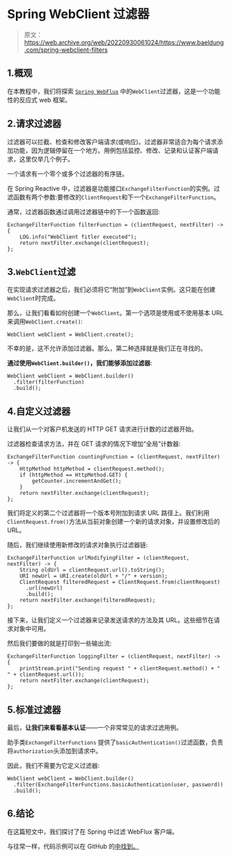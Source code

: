 # Spring WebClient 过滤器

> 原文：<https://web.archive.org/web/20220930061024/https://www.baeldung.com/spring-webclient-filters>

## 1.概观

在本教程中，我们将探索 [`Spring WebFlux`](/web/20220628055059/https://www.baeldung.com/spring-5-functional-web) 中的`WebClient`过滤器，这是一个功能性的反应式 web 框架。

## 2.请求过滤器

过滤器可以拦截、检查和修改客户端请求(或响应)。过滤器非常适合为每个请求添加功能，因为逻辑停留在一个地方。用例包括监控、修改、记录和认证客户端请求，这里仅举几个例子。

一个请求有一个零个或多个过滤器的有序链。

在 Spring Reactive 中，过滤器是功能接口`ExchangeFilterFunction`的实例。过滤函数有两个参数:要修改的`ClientRequest`和下一个`ExchangeFilterFunction`。

通常，过滤器函数通过调用过滤器链中的下一个函数返回:

```
ExchangeFilterFunction filterFunction = (clientRequest, nextFilter) -> {
    LOG.info("WebClient fitler executed");
    return nextFilter.exchange(clientRequest);
};
```

## 3.`WebClient`过滤

在实现请求过滤器之后，我们必须将它“附加”到`WebClient`实例。这只能在创建`WebClient`时完成。

那么，让我们看看如何创建一个`WebClient`。第一个选项是使用或不使用基本 URL 来调用`WebClient.create()`:

```
WebClient webClient = WebClient.create();
```

不幸的是，这不允许添加过滤器。那么，第二种选择就是我们正在寻找的。

**通过使用`WebClient.builder()`，我们能够添加过滤器**:

```
WebClient webClient = WebClient.builder()
  .filter(filterFunction)
  .build();
```

## 4.自定义过滤器

让我们从一个对客户机发送的 HTTP GET 请求进行计数的过滤器开始。

过滤器检查请求方法，并在 GET 请求的情况下增加“全局”计数器:

```
ExchangeFilterFunction countingFunction = (clientRequest, nextFilter) -> {
    HttpMethod httpMethod = clientRequest.method();
    if (httpMethod == HttpMethod.GET) {
        getCounter.incrementAndGet();
    }
    return nextFilter.exchange(clientRequest);
};
```

我们将定义的第二个过滤器将一个版本号附加到请求 URL 路径上。我们利用`ClientRequest.from()`方法从当前对象创建一个新的请求对象，并设置修改后的 URL。

随后，我们继续使用新修改的请求对象执行过滤器链:

```
ExchangeFilterFunction urlModifyingFilter = (clientRequest, nextFilter) -> {
    String oldUrl = clientRequest.url().toString();
    URI newUrl = URI.create(oldUrl + "/" + version);
    ClientRequest filteredRequest = ClientRequest.from(clientRequest)
      .url(newUrl)
      .build();
    return nextFilter.exchange(filteredRequest);
};
```

接下来，让我们定义一个过滤器来记录发送请求的方法及其 URL。这些细节在请求对象中可用。

然后我们要做的就是打印到一些输出流:

```
ExchangeFilterFunction loggingFilter = (clientRequest, nextFilter) -> {
    printStream.print("Sending request " + clientRequest.method() + " " + clientRequest.url());
    return nextFilter.exchange(clientRequest);
};
```

## 5.标准过滤器

最后，**让我们来看看基本认证**——一个非常常见的请求过滤用例。

助手类`ExchangeFilterFunctions` 提供了`basicAuthentication()`过滤函数，负责将`authorization`头添加到请求中。

因此，我们不需要为它定义过滤器:

```
WebClient webClient = WebClient.builder()
  .filter(ExchangeFilterFunctions.basicAuthentication(user, password))
  .build(); 
```

## 6.结论

在这篇短文中，我们探讨了在 Spring 中过滤 WebFlux 客户端。

与往常一样，代码示例可以在 GitHub 的[中找到。](https://web.archive.org/web/20220628055059/https://github.com/eugenp/tutorials/tree/master/spring-5-reactive-modules/spring-5-reactive-client)